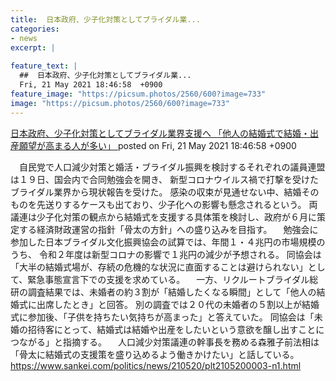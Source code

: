 ```yaml
---
title:  日本政府、少子化対策としてブライダル業...
categories:
- news
excerpt: |
  
feature_text: |
  ##  日本政府、少子化対策としてブライダル業...
  Fri, 21 May 2021 18:46:58  +0900
feature_image: "https://picsum.photos/2560/600?image=733"
image: "https://picsum.photos/2560/600?image=733"
---
```


[ 日本政府、少子化対策としてブライダル業界支援へ 「他人の結婚式で結婚・出産願望が高まる人が多い」  ](https://asahi.5ch.net/test/read.cgi/newsplus/1621590418/)
posted on Fri, 21 May 2021 18:46:58  +0900

<!--more-->

　自民党で人口減少対策と婚活・ブライダル振興を検討するそれぞれの議員連盟は１９日、国会内で合同勉強会を開き、 新型コロナウイルス禍で打撃を受けたブライダル業界から現状報告を受けた。 感染の収束が見通せない中、結婚そのものを先送りするケースも出ており、少子化への影響も懸念されるという。 両議連は少子化対策の観点から結婚式を支援する具体策を検討し、政府が６月に策定する経済財政運営の指針「骨太の方針」への盛り込みを目指す。 　勉強会に参加した日本ブライダル文化振興協会の試算では、年間１・４兆円の市場規模のうち、 令和２年度は新型コロナの影響で１兆円の減少が予想される。 同協会は「大半の結婚式場が、存続の危機的な状況に直面することは避けられない」として、緊急事態宣言下での支援を求めている。 　一方、リクルートブライダル総研の調査結果では、未婚者の約３割が「結婚したくなる瞬間」として「他人の結婚式に出席したとき」と回答。 別の調査では２０代の未婚者の５割以上が結婚式に参加後、「子供を持ちたい気持ちが高まった」と答えていた。 同協会は「未婚の招待客にとって、結婚式は結婚や出産をしたいという意欲を醸し出すことにつながる」と指摘する。 　人口減少対策議連の幹事長を務める森雅子前法相は「骨太に結婚式の支援策を盛り込めるよう働きかけたい」と話している。 https://www.sankei.com/politics/news/210520/plt2105200003-n1.html
